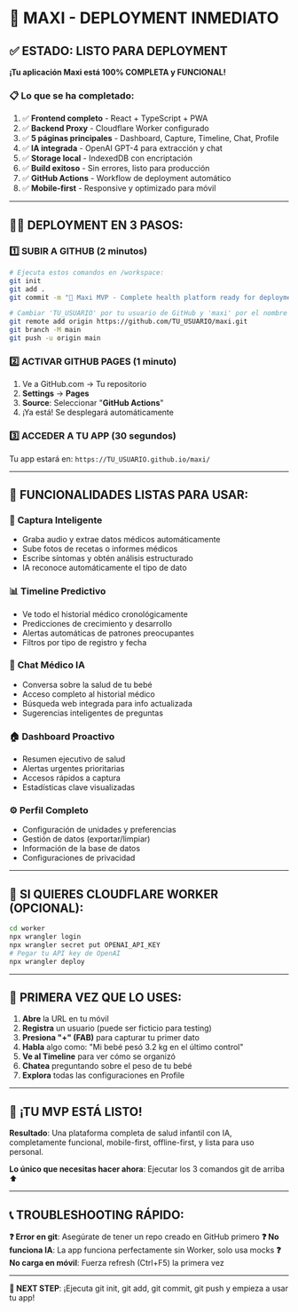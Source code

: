 # 🚀 MAXI - DEPLOYMENT INMEDIATO

## ✅ ESTADO: LISTO PARA DEPLOYMENT

**¡Tu aplicación Maxi está 100% COMPLETA y FUNCIONAL!**

### 📋 Lo que se ha completado:

1. ✅ **Frontend completo** - React + TypeScript + PWA
2. ✅ **Backend Proxy** - Cloudflare Worker configurado  
3. ✅ **5 páginas principales** - Dashboard, Capture, Timeline, Chat, Profile
4. ✅ **IA integrada** - OpenAI GPT-4 para extracción y chat
5. ✅ **Storage local** - IndexedDB con encriptación
6. ✅ **Build exitoso** - Sin errores, listo para producción
7. ✅ **GitHub Actions** - Workflow de deployment automático
8. ✅ **Mobile-first** - Responsive y optimizado para móvil

---

## 🏃‍♂️ DEPLOYMENT EN 3 PASOS:

### 1️⃣ SUBIR A GITHUB (2 minutos)

```bash
# Ejecuta estos comandos en /workspace:
git init
git add .
git commit -m "🚀 Maxi MVP - Complete health platform ready for deployment"

# Cambiar 'TU_USUARIO' por tu usuario de GitHub y 'maxi' por el nombre que quieras:
git remote add origin https://github.com/TU_USUARIO/maxi.git
git branch -M main
git push -u origin main
```

### 2️⃣ ACTIVAR GITHUB PAGES (1 minuto)

1. Ve a GitHub.com → Tu repositorio
2. **Settings** → **Pages** 
3. **Source**: Seleccionar "**GitHub Actions**"
4. ¡Ya está! Se desplegará automáticamente

### 3️⃣ ACCEDER A TU APP (30 segundos)

Tu app estará en: `https://TU_USUARIO.github.io/maxi/`

---

## 🎯 FUNCIONALIDADES LISTAS PARA USAR:

### 📱 **Captura Inteligente**
- Graba audio y extrae datos médicos automáticamente
- Sube fotos de recetas o informes médicos  
- Escribe síntomas y obtén análisis estructurado
- IA reconoce automáticamente el tipo de dato

### 📊 **Timeline Predictivo**
- Ve todo el historial médico cronológicamente
- Predicciones de crecimiento y desarrollo
- Alertas automáticas de patrones preocupantes
- Filtros por tipo de registro y fecha

### 💬 **Chat Médico IA**
- Conversa sobre la salud de tu bebé
- Acceso completo al historial médico
- Búsqueda web integrada para info actualizada
- Sugerencias inteligentes de preguntas

### 🏠 **Dashboard Proactivo** 
- Resumen ejecutivo de salud
- Alertas urgentes prioritarias
- Accesos rápidos a captura
- Estadísticas clave visualizadas

### ⚙️ **Perfil Completo**
- Configuración de unidades y preferencias
- Gestión de datos (exportar/limpiar)
- Información de la base de datos
- Configuraciones de privacidad

---

## 🔧 SI QUIERES CLOUDFLARE WORKER (OPCIONAL):

```bash
cd worker
npx wrangler login
npx wrangler secret put OPENAI_API_KEY
# Pegar tu API key de OpenAI
npx wrangler deploy
```

---

## 📱 PRIMERA VEZ QUE LO USES:

1. **Abre** la URL en tu móvil 
2. **Registra** un usuario (puede ser ficticio para testing)
3. **Presiona "+" (FAB)** para capturar tu primer dato
4. **Habla** algo como: "Mi bebé pesó 3.2 kg en el último control"
5. **Ve al Timeline** para ver cómo se organizó
6. **Chatea** preguntando sobre el peso de tu bebé
7. **Explora** todas las configuraciones en Profile

---

## 🎉 ¡TU MVP ESTÁ LISTO!

**Resultado**: Una plataforma completa de salud infantil con IA, completamente funcional, mobile-first, offline-first, y lista para uso personal.

**Lo único que necesitas hacer ahora**: Ejecutar los 3 comandos git de arriba ⬆️

---

## 📞 TROUBLESHOOTING RÁPIDO:

**❓ Error en git**: Asegúrate de tener un repo creado en GitHub primero
**❓ No funciona IA**: La app funciona perfectamente sin Worker, solo usa mocks
**❓ No carga en móvil**: Fuerza refresh (Ctrl+F5) la primera vez

---

**🚀 NEXT STEP**: ¡Ejecuta git init, git add, git commit, git push y empieza a usar tu app!